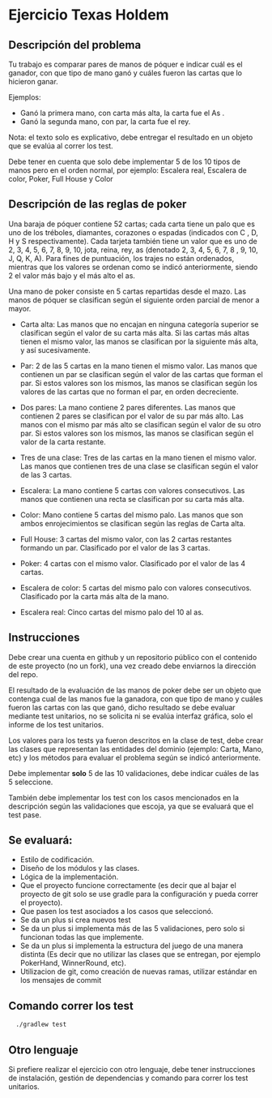 # Ejercicio Texas Holdem

## Descripción del problema

Tu trabajo es comparar pares de manos de póquer e indicar cuál es el ganador, con que tipo de mano ganó y cuáles fueron las cartas que lo hicieron ganar.

Ejemplos:
- Ganó la primera mano, con carta más alta, la carta fue el As .
- Ganó la segunda mano, con par, la carta fue el rey.

Nota: el texto solo es explicativo, debe entregar el resultado en un objeto que se evalúa al correr los test.

Debe tener en cuenta que solo debe implementar 5 de los 10 tipos de manos pero en el orden normal, por ejemplo: Escalera real, Escalera de color, Poker, Full House y Color

## Descripción de las reglas de poker

Una baraja de póquer contiene 52 cartas; cada carta tiene un palo que es uno de los tréboles, diamantes, corazones o espadas (indicados con C , D, H y S respectivamente). Cada tarjeta también tiene un valor que es uno de 2, 3, 4, 5, 6, 7, 8, 9, 10, jota, reina, rey, as (denotado 2, 3, 4, 5, 6, 7, 8 , 9, 10, J, Q, K, A). Para fines de puntuación, los trajes no están ordenados, mientras que los valores se ordenan como se indicó anteriormente, siendo 2 el valor más bajo y el más alto el as.

Una mano de poker consiste en 5 cartas repartidas desde el mazo. Las manos de póquer se clasifican según el siguiente orden parcial de menor a mayor.

- Carta alta: Las manos que no encajan en ninguna categoría superior se clasifican según el valor de su carta más alta. Si las cartas más altas tienen el mismo valor, las manos se clasifican por la siguiente más alta, y así sucesivamente.

- Par: 2 de las 5 cartas en la mano tienen el mismo valor. Las manos que contienen un par se clasifican según el valor de las cartas que forman el par. Si estos valores son los mismos, las manos se clasifican según los valores de las cartas que no forman el par, en orden decreciente.

- Dos pares: La mano contiene 2 pares diferentes. Las manos que contienen 2 pares se clasifican por el valor de su par más alto. Las manos con el mismo par más alto se clasifican según el valor de su otro par. Si estos valores son los mismos, las manos se clasifican según el valor de la carta restante.

- Tres de una clase: Tres de las cartas en la mano tienen el mismo valor. Las manos que contienen tres de una clase se clasifican según el valor de las 3 cartas.

- Escalera: La mano contiene 5 cartas con valores consecutivos. Las manos que contienen una recta se clasifican por su carta más alta.

- Color: Mano contiene 5 cartas del mismo palo. Las manos que son ambos enrojecimientos se clasifican según las reglas de Carta alta.

- Full House: 3 cartas del mismo valor, con las 2 cartas restantes formando un par. Clasificado por el valor de las 3 cartas.

- Poker: 4 cartas con el mismo valor. Clasificado por el valor de las 4 cartas.

- Escalera de color: 5 cartas del mismo palo con valores consecutivos. Clasificado por la carta más alta de la mano.

- Escalera real: Cinco cartas del mismo palo del 10 al as.

## Instrucciones

Debe crear una cuenta en github y un repositorio público con el contenido de este proyecto (no un fork), una vez creado debe enviarnos la dirección del repo.

El resultado de la evaluación de las manos de poker debe ser un objeto que contenga cual de las manos fue la ganadora, con que tipo de mano y cuáles fueron las cartas con las que ganó, dicho resultado se debe evaluar mediante test unitarios, no se solicita ni se evalúa interfaz gráfica, solo el informe de los test unitarios.

Los valores para los tests ya fueron descritos en la clase de test, debe crear las clases que representan las entidades del dominio (ejemplo: Carta, Mano, etc) y los métodos para evaluar el problema según se indicó anteriormente.

Debe implementar **solo** 5 de las 10 validaciones, debe indicar cuáles de las 5 seleccione.

También debe implementar los test con los casos mencionados en la descripción según las validaciones que escoja, ya que se evaluará que el test pase.

## Se evaluará:
- Estilo de codificación.
- Diseño de los módulos y las clases.
- Lógica de la implementación.
- Que el proyecto funcione correctamente (es decir que al bajar el proyecto de git solo se use gradle para la configuración y pueda correr el proyecto).
- Que pasen los test asociados a los casos que seleccionó.
- Se da un plus si crea nuevos test
- Se da un plus si implementa más de las 5 validaciones, pero solo si funcionan todas las que implemente.
- Se da un plus si implementa la estructura del juego de una manera distinta (Es decir que no utilizar las clases que se entregan, por ejemplo PokerHand, WinnerRound, etc).
- Utilizacion de git,  como creación de nuevas ramas, utilizar estándar en los mensajes de commit

## Comando correr los test
```bash
  ./gradlew test
```

## Otro lenguaje

Si prefiere realizar el ejercicio con otro lenguaje, debe tener instrucciones de instalación, gestión de dependencias y comando para correr los test unitarios.

